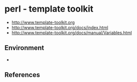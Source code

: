 # perl - template toolkit
* http://www.template-toolkit.org
* http://www.template-toolkit.org/docs/index.html
* http://www.template-toolkit.org/docs/manual/Variables.html

## Environment
* 
## References
